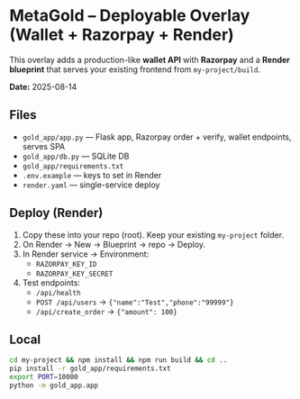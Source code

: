# MetaGold – Deployable Overlay (Wallet + Razorpay + Render)

This overlay adds a production-like **wallet API** with **Razorpay** and a **Render blueprint** that serves your existing frontend from `my-project/build`.

**Date:** 2025-08-14

## Files
- `gold_app/app.py` — Flask app, Razorpay order + verify, wallet endpoints, serves SPA
- `gold_app/db.py` — SQLite DB
- `gold_app/requirements.txt`
- `.env.example` — keys to set in Render
- `render.yaml` — single-service deploy

## Deploy (Render)
1. Copy these into your repo (root). Keep your existing `my-project` folder.
2. On Render → New → Blueprint → repo → Deploy.
3. In Render service → Environment:
   - `RAZORPAY_KEY_ID`
   - `RAZORPAY_KEY_SECRET`
4. Test endpoints:
   - `/api/health`
   - `POST /api/users` → `{"name":"Test","phone":"99999"}`
   - `/api/create_order` → `{"amount": 100}`

## Local
```bash
cd my-project && npm install && npm run build && cd ..
pip install -r gold_app/requirements.txt
export PORT=10000
python -m gold_app.app
```